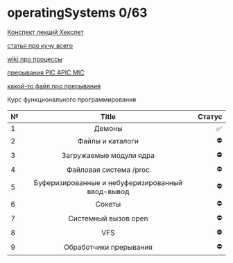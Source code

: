 # operatingSystems 0/63

[Конспект лекций Хекслет](https://www.notion.so/f2e1f0c4250d448199e878bd6d996d67?v=bc4507d478fa4b278fe16a64ccfdd784)

[статья про кучу всего](https://proglib.io/p/how-os-work)

[wiki про процессы](https://ru.wikipedia.org/wiki/Процесс_(информатика))

[прерывания PIC APIC MIC](https://habr.com/ru/post/430548/)

[какой-то файл про прерывания](https://vk.com/doc180684417_582707654?hash=17647a91bb00b64047&dl=3a81b7fbe6400a6320)

Курс функционального программирования 


| № | Title  | Статус|
|:------------- |:---------------:| -------------:|
| 1 |Демоны | ✅ |
| 2 |Файлы и каталоги| ⛔ |
| 3 | Загружаемые модули ядра | ⛔ |
| 4 | Файловая система /proc |  ⛔ |
| 5 | Буферизированные и небуферизированный ввод-вывод | ⛔ |
| 6 | Сокеты | ⛔ |
| 7 | Системный вызов open | ⛔ |
| 8 | VFS | ⛔ |
| 9 | Обработчики прерывания | ⛔ |
